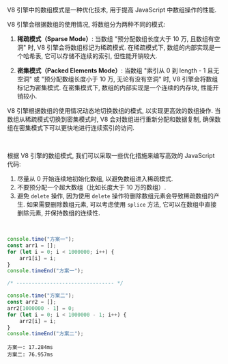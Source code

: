 <br>

V8 引擎中的数组模式是一种优化技术, 用于提高 JavaScript 中数组操作的性能.

V8 引擎会根据数组的使用情况, 将数组分为两种不同的模式:

1. **稀疏模式（Sparse Mode）**: 当数组 "预分配数组长度大于 10 万, 且数组有空洞" 时, V8 引擎会将数组标记为稀疏模式. 在稀疏模式下, 数组的内部实现是一个哈希表, 它可以存储不连续的索引, 但性能开销较大.

2. **密集模式（Packed Elements Mode）**: 当数组 "索引从 0 到 length - 1 且无空洞" 或 "预分配数组长度小于 10 万, 无论有没有空洞" 时, V8 引擎会将数组标记为密集模式. 在密集模式下, 数组的内部实现是一个连续的内存块, 性能开销较小.

V8 引擎根据数组的使用情况动态地切换数组的模式, 以实现更高效的数组操作. 当数组从稀疏模式切换到密集模式时, V8 会对数组进行重新分配和数据复制, 确保数组在密集模式下可以更快地进行连续索引的访问.

<br>

根据 V8 引擎的数组模式, 我们可以采取一些优化措施来编写高效的 JavaScript 代码:

1. 尽量从 0 开始连续地初始化数组, 以避免数组进入稀疏模式.
2. 不要预分配一个超大数组（比如长度大于 10 万的数组）.
3. 避免 `delete` 操作, 因为使用 `delete` 操作符删除数组元素会导致稀疏数组的产生. 如果需要删除数组元素, 可以考虑使用 `splice` 方法, 它可以在数组中直接删除元素, 并保持数组的连续性.

<br>

```js
console.time("方案一");
const arr1 = [];
for (let i = 0; i < 1000000; i++) {
    arr1[i] = i;
}
console.timeEnd("方案一");

/* -------------------------------- */

console.time("方案二");
const arr2 = [];
arr2[1000000 - 1] = 0;
for (let i = 0; i < 1000000 - 1; i++) {
    arr2[i] = i;
}
console.timeEnd("方案二");
```

```
方案一: 17.284ms
方案二: 76.957ms
```

